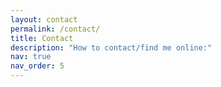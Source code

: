```yaml
---
layout: contact
permalink: /contact/
title: Contact
description: "How to contact/find me online:"
nav: true
nav_order: 5
---
```



